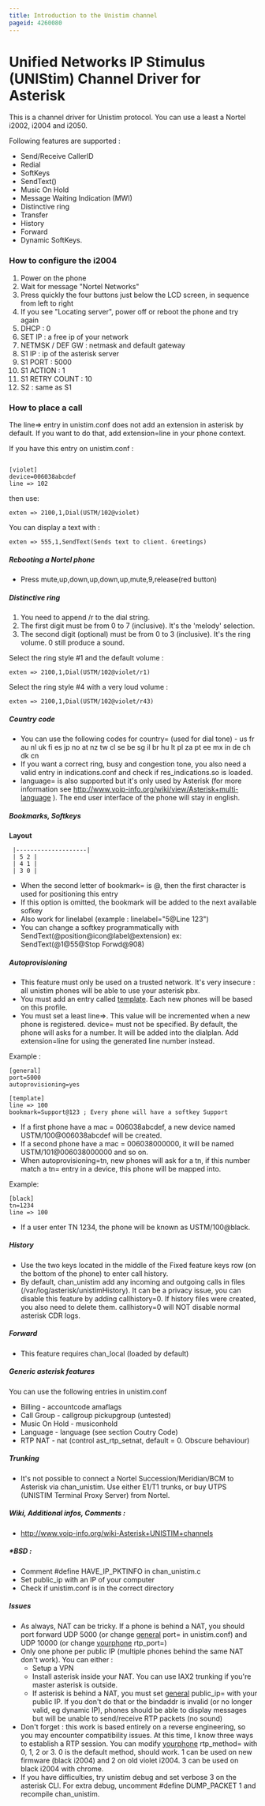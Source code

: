 ```yaml
---
title: Introduction to the Unistim channel
pageid: 4260080
---
```


Unified Networks IP Stimulus (UNIStim) Channel Driver for Asterisk
==================================================================

This is a channel driver for Unistim protocol. You can use a least a Nortel i2002, i2004 and i2050.

Following features are supported :

* Send/Receive CallerID
* Redial
* SoftKeys
* SendText()
* Music On Hold
* Message Waiting Indication (MWI)
* Distinctive ring
* Transfer
* History
* Forward
* Dynamic SoftKeys.

### How to configure the i2004

1. Power on the phone
2. Wait for message "Nortel Networks"
3. Press quickly the four buttons just below the LCD screen, in sequence from left to right
4. If you see "Locating server", power off or reboot the phone and try again
5. DHCP : 0
6. SET IP : a free ip of your network
7. NETMSK / DEF GW : netmask and default gateway
8. S1 IP : ip of the asterisk server
9. S1 PORT : 5000
10. S1 ACTION : 1
11. S1 RETRY COUNT : 10
12. S2 : same as S1

### How to place a call

The line=> entry in unistim.conf does not add an extension in asterisk by default. If you want to do that, add extension=line in your phone context.

If you have this entry on unistim.conf :

```
 
[violet]
device=006038abcdef
line => 102

```

then use:

```
exten => 2100,1,Dial(USTM/102@violet)

```

You can display a text with :

```
exten => 555,1,SendText(Sends text to client. Greetings) 

```

##### Rebooting a Nortel phone

* Press mute,up,down,up,down,up,mute,9,release(red button)

##### Distinctive ring

1. You need to append /r to the dial string.
2. The first digit must be from 0 to 7 (inclusive). It's the 'melody' selection.
3. The second digit (optional) must be from 0 to 3 (inclusive). It's the ring volume. 0 still produce a sound.

Select the ring style #1 and the default volume :

```
exten => 2100,1,Dial(USTM/102@violet/r1)

```

Select the ring style #4 with a very loud volume :

```
exten => 2100,1,Dial(USTM/102@violet/r43)

```

##### Country code

* You can use the following codes for country= (used for dial tone) - us fr au nl uk fi es jp no at nz tw cl se be sg il br hu lt pl za pt ee mx in de ch dk cn
* If you want a correct ring, busy and congestion tone, you also need a valid entry in indications.conf and check if res_indications.so is loaded.
* language= is also supported but it's only used by Asterisk (for more information see <http://www.voip-info.org/wiki/view/Asterisk+multi-language> ). The end user interface of the phone will stay in english.

##### Bookmarks, Softkeys

**Layout**

```
 |--------------------|
 | 5 2 |
 | 4 1 |
 | 3 0 |

```

* When the second letter of bookmark= is @, then the first character is used for positioning this entry
* If this option is omitted, the bookmark will be added to the next available sofkey
* Also work for linelabel (example : linelabel="5@Line 123")
* You can change a softkey programmatically with SendText(@position@icon@label@extension) ex: SendText(@1@55@Stop Forwd@908)

##### Autoprovisioning

* This feature must only be used on a trusted network. It's very insecure : all unistim phones will be able to use your asterisk pbx.
* You must add an entry called [template](/template). Each new phones will be based on this profile.
* You must set a least line=>. This value will be incremented when a new phone is registered. device= must not be specified. By default, the phone will asks for a number. It will be added into the dialplan. Add extension=line for using the generated line number instead.

Example :

```
[general]
port=5000
autoprovisioning=yes

[template]
line => 100
bookmark=Support@123 ; Every phone will have a softkey Support

```

* If a first phone have a mac = 006038abcdef, a new device named USTM/100@006038abcdef will be created.
* If a second phone have a mac = 006038000000, it will be named USTM/101@006038000000 and so on.
* When autoprovisioning=tn, new phones will ask for a tn, if this number match a tn= entry in a device, this phone will be mapped into.

Example:

```
[black]
tn=1234
line => 100

```

* If a user enter TN 1234, the phone will be known as USTM/100@black.

##### History

* Use the two keys located in the middle of the Fixed feature keys row (on the bottom of the phone) to enter call history.
* By default, chan_unistim add any incoming and outgoing calls in files (/var/log/asterisk/unistimHistory). It can be a privacy issue, you can disable this feature by adding callhistory=0. If history files were created, you also need to delete them. callhistory=0 will NOT disable normal asterisk CDR logs.

##### Forward

* This feature requires chan_local (loaded by default)

##### Generic asterisk features

You can use the following entries in unistim.conf

* Billing - accountcode amaflags
* Call Group - callgroup pickupgroup (untested)
* Music On Hold - musiconhold
* Language - language (see section Coutry Code)
* RTP NAT - nat (control ast_rtp_setnat, default = 0. Obscure behaviour)

##### Trunking

* It's not possible to connect a Nortel Succession/Meridian/BCM to Asterisk via chan_unistim. Use either E1/T1 trunks, or buy UTPS (UNISTIM Terminal Proxy Server) from Nortel.

##### Wiki, Additional infos, Comments :

* <http://www.voip-info.org/wiki-Asterisk+UNISTIM+channels>

##### \*BSD :

* Comment #define HAVE_IP_PKTINFO in chan_unistim.c
* Set public_ip with an IP of your computer
* Check if unistim.conf is in the correct directory

##### Issues

* As always, NAT can be tricky. If a phone is behind a NAT, you should port forward UDP 5000 (or change [general](/general) port= in unistim.conf) and UDP 10000 (or change [yourphone](/yourphone) rtp_port=)
* Only one phone per public IP (multiple phones behind the same NAT don't work). You can either :
	+ Setup a VPN
	+ Install asterisk inside your NAT. You can use IAX2 trunking if you're master asterisk is outside.
	+ If asterisk is behind a NAT, you must set [general](/general) public_ip= with your public IP. If you don't do that or the bindaddr is invalid (or no longer valid, eg dynamic IP), phones should be able to display messages but will be unable to send/receive RTP packets (no sound)
* Don't forget : this work is based entirely on a reverse engineering, so you may encounter compatibility issues. At this time, I know three ways to establish a RTP session. You can modify [yourphone](/yourphone) rtp_method= with 0, 1, 2 or 3. 0 is the default method, should work. 1 can be used on new firmware (black i2004) and 2 on old violet i2004. 3 can be used on black i2004 with chrome.
* If you have difficulties, try unistim debug and set verbose 3 on the asterisk CLI. For extra debug, uncomment #define DUMP_PACKET 1 and recompile chan_unistim.
